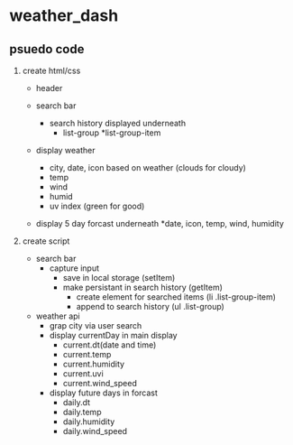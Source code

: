 # weather_dash

## psuedo code

1) create html/css
    * header
    * search bar
        * search history displayed underneath
            * list-group
                *list-group-item
    * display weather 
        * city, date, icon based on weather (clouds for cloudy)
        * temp
        * wind
        * humid
        * uv index (green for good)
            
    * display 5 day forcast underneath
        *date, icon, temp, wind, humidity

2) create script
    * search bar
        * capture input 
            * save in local storage (setItem)
            * make persistant in search history (getItem)
                * create element for searched items (li .list-group-item)
                * append to search history (ul .list-group)
    * weather api
        * grap city via user search
        * display currentDay in main display
            * current.dt(date and time)
            * current.temp
            * current.humidity
            * current.uvi
            * current.wind_speed
        * display future days in forcast
            * daily.dt
            * daily.temp
            * daily.humidity
            * daily.wind_speed
